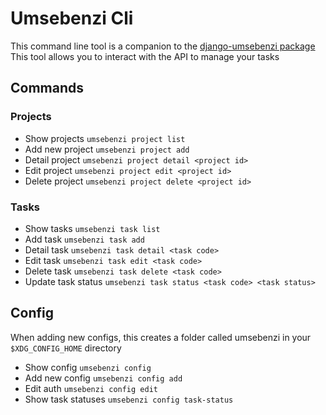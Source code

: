# Umsebenzi Cli

This command line tool is a companion to the [django-umsebenzi package]()
This tool allows you to interact with the API to manage your tasks


## Commands

### Projects

* Show projects `umsebenzi project list`
* Add new project `umsebenzi project add`
* Detail project `umsebenzi project detail <project id>`
* Edit project `umsebenzi project edit <project id>`
* Delete project `umsebenzi project delete <project id>`


### Tasks

* Show tasks `umsebenzi task list`
* Add task `umsebenzi task add`
* Detail task `umsebenzi task detail <task code>`
* Edit task `umsebenzi task edit <task code>`
* Delete task `umsebenzi task delete <task code>`
* Update task status `umsebenzi task status <task code> <task status>`

## Config

When adding new configs, this creates a folder called umsebenzi in your `$XDG_CONFIG_HOME` directory


* Show config `umsebenzi config`
* Add new config `umsebenzi config add`
* Edit auth `umsebenzi config edit`
* Show task statuses `umsebenzi config task-status`